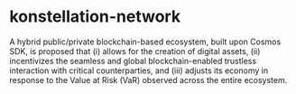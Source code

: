 # konstellation-network
A hybrid public/private blockchain-based ecosystem, built upon Cosmos SDK, is proposed that (i) allows for the creation of digital assets, (ii) incentivizes the seamless and global blockchain-enabled trustless interaction with critical counterparties, and (iii) adjusts its economy in response to the Value at Risk (VaR) observed across the entire ecosystem. 
